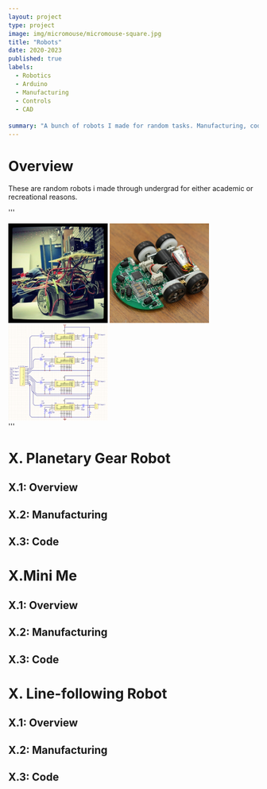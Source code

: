 ```yaml
---
layout: project
type: project
image: img/micromouse/micromouse-square.jpg
title: "Robots"
date: 2020-2023
published: true
labels:
  - Robotics
  - Arduino
  - Manufacturing
  - Controls
  - CAD

summary: "A bunch of robots I made for random tasks. Manufacturing, coding, and performance details are listed under each robot."
---
```

# Overview
These are random robots i made through undergrad for either academic or recreational reasons.

'''
<div class="text-center p-4">
  <img width="200px" src="../img/micromouse/micromouse-robot.png" class="img-thumbnail" >
  <img width="200px" src="../img/micromouse/micromouse-robot-2.jpg" class="img-thumbnail" >
  <img width="200px" src="../img/micromouse/micromouse-circuit.png" class="img-thumbnail" >
</div>
'''

# X. Planetary Gear Robot
## X.1: Overview
## X.2: Manufacturing
## X.3: Code

# X.Mini Me
## X.1: Overview
## X.2: Manufacturing
## X.3: Code

# X. Line-following Robot
## X.1: Overview
## X.2: Manufacturing
## X.3: Code


